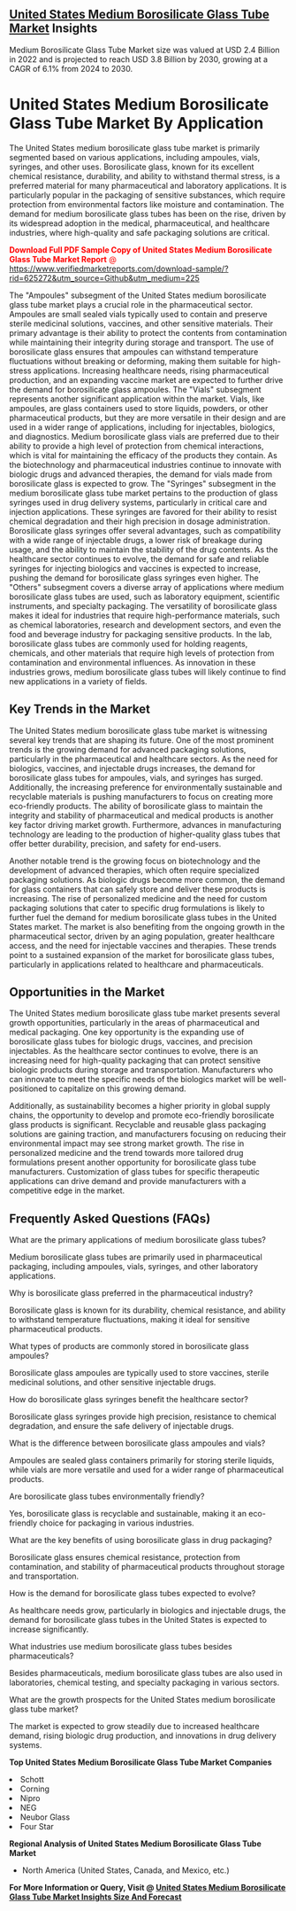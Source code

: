 <h2><a href="https://www.verifiedmarketreports.com/download-sample/?rid=625272&amp;utm_source=Github&amp;utm_medium=225" target="_blank">United States Medium Borosilicate Glass Tube Market</a> Insights</h2><p>Medium Borosilicate Glass Tube Market size was valued at USD 2.4 Billion in 2022 and is projected to reach USD 3.8 Billion by 2030, growing at a CAGR of 6.1% from 2024 to 2030.</p><p><div> <h1>United States Medium Borosilicate Glass Tube Market By Application</h1> The United States medium borosilicate glass tube market is primarily segmented based on various applications, including ampoules, vials, syringes, and other uses. Borosilicate glass, known for its excellent chemical resistance, durability, and ability to withstand thermal stress, is a preferred material for many pharmaceutical and laboratory applications. It is particularly popular in the packaging of sensitive substances, which require protection from environmental factors like moisture and contamination. The demand for medium borosilicate glass tubes has been on the rise, driven by its widespread adoption in the medical, pharmaceutical, and healthcare industries, where high-quality and safe packaging solutions are critical. <p><span class=""><span style="color: #ff0000;"><strong>Download Full PDF Sample Copy of United States Medium Borosilicate Glass Tube Market Report</strong> @ </span><a href="https://www.verifiedmarketreports.com/download-sample/?rid=625272&amp;utm_source=Github&amp;utm_medium=225" target="_blank">https://www.verifiedmarketreports.com/download-sample/?rid=625272&amp;utm_source=Github&amp;utm_medium=225</a></span></p> The "Ampoules" subsegment of the United States medium borosilicate glass tube market plays a crucial role in the pharmaceutical sector. Ampoules are small sealed vials typically used to contain and preserve sterile medicinal solutions, vaccines, and other sensitive materials. Their primary advantage is their ability to protect the contents from contamination while maintaining their integrity during storage and transport. The use of borosilicate glass ensures that ampoules can withstand temperature fluctuations without breaking or deforming, making them suitable for high-stress applications. Increasing healthcare needs, rising pharmaceutical production, and an expanding vaccine market are expected to further drive the demand for borosilicate glass ampoules. The "Vials" subsegment represents another significant application within the market. Vials, like ampoules, are glass containers used to store liquids, powders, or other pharmaceutical products, but they are more versatile in their design and are used in a wider range of applications, including for injectables, biologics, and diagnostics. Medium borosilicate glass vials are preferred due to their ability to provide a high level of protection from chemical interactions, which is vital for maintaining the efficacy of the products they contain. As the biotechnology and pharmaceutical industries continue to innovate with biologic drugs and advanced therapies, the demand for vials made from borosilicate glass is expected to grow. The "Syringes" subsegment in the medium borosilicate glass tube market pertains to the production of glass syringes used in drug delivery systems, particularly in critical care and injection applications. These syringes are favored for their ability to resist chemical degradation and their high precision in dosage administration. Borosilicate glass syringes offer several advantages, such as compatibility with a wide range of injectable drugs, a lower risk of breakage during usage, and the ability to maintain the stability of the drug contents. As the healthcare sector continues to evolve, the demand for safe and reliable syringes for injecting biologics and vaccines is expected to increase, pushing the demand for borosilicate glass syringes even higher. The "Others" subsegment covers a diverse array of applications where medium borosilicate glass tubes are used, such as laboratory equipment, scientific instruments, and specialty packaging. The versatility of borosilicate glass makes it ideal for industries that require high-performance materials, such as chemical laboratories, research and development sectors, and even the food and beverage industry for packaging sensitive products. In the lab, borosilicate glass tubes are commonly used for holding reagents, chemicals, and other materials that require high levels of protection from contamination and environmental influences. As innovation in these industries grows, medium borosilicate glass tubes will likely continue to find new applications in a variety of fields. <h2>Key Trends in the Market</h2> <p>The United States medium borosilicate glass tube market is witnessing several key trends that are shaping its future. One of the most prominent trends is the growing demand for advanced packaging solutions, particularly in the pharmaceutical and healthcare sectors. As the need for biologics, vaccines, and injectable drugs increases, the demand for borosilicate glass tubes for ampoules, vials, and syringes has surged. Additionally, the increasing preference for environmentally sustainable and recyclable materials is pushing manufacturers to focus on creating more eco-friendly products. The ability of borosilicate glass to maintain the integrity and stability of pharmaceutical and medical products is another key factor driving market growth. Furthermore, advances in manufacturing technology are leading to the production of higher-quality glass tubes that offer better durability, precision, and safety for end-users.</p> <p>Another notable trend is the growing focus on biotechnology and the development of advanced therapies, which often require specialized packaging solutions. As biologic drugs become more common, the demand for glass containers that can safely store and deliver these products is increasing. The rise of personalized medicine and the need for custom packaging solutions that cater to specific drug formulations is likely to further fuel the demand for medium borosilicate glass tubes in the United States market. The market is also benefiting from the ongoing growth in the pharmaceutical sector, driven by an aging population, greater healthcare access, and the need for injectable vaccines and therapies. These trends point to a sustained expansion of the market for borosilicate glass tubes, particularly in applications related to healthcare and pharmaceuticals.</p> <h2>Opportunities in the Market</h2> <p>The United States medium borosilicate glass tube market presents several growth opportunities, particularly in the areas of pharmaceutical and medical packaging. One key opportunity is the expanding use of borosilicate glass tubes for biologic drugs, vaccines, and precision injectables. As the healthcare sector continues to evolve, there is an increasing need for high-quality packaging that can protect sensitive biologic products during storage and transportation. Manufacturers who can innovate to meet the specific needs of the biologics market will be well-positioned to capitalize on this growing demand.</p> <p>Additionally, as sustainability becomes a higher priority in global supply chains, the opportunity to develop and promote eco-friendly borosilicate glass products is significant. Recyclable and reusable glass packaging solutions are gaining traction, and manufacturers focusing on reducing their environmental impact may see strong market growth. The rise in personalized medicine and the trend towards more tailored drug formulations present another opportunity for borosilicate glass tube manufacturers. Customization of glass tubes for specific therapeutic applications can drive demand and provide manufacturers with a competitive edge in the market.</p> <h2>Frequently Asked Questions (FAQs)</h2> <p>What are the primary applications of medium borosilicate glass tubes? </p> <p>Medium borosilicate glass tubes are primarily used in pharmaceutical packaging, including ampoules, vials, syringes, and other laboratory applications.</p> <p>Why is borosilicate glass preferred in the pharmaceutical industry? </p> <p>Borosilicate glass is known for its durability, chemical resistance, and ability to withstand temperature fluctuations, making it ideal for sensitive pharmaceutical products.</p> <p>What types of products are commonly stored in borosilicate glass ampoules? </p> <p>Borosilicate glass ampoules are typically used to store vaccines, sterile medicinal solutions, and other sensitive injectable drugs.</p> <p>How do borosilicate glass syringes benefit the healthcare sector? </p> <p>Borosilicate glass syringes provide high precision, resistance to chemical degradation, and ensure the safe delivery of injectable drugs.</p> <p>What is the difference between borosilicate glass ampoules and vials? </p> <p>Ampoules are sealed glass containers primarily for storing sterile liquids, while vials are more versatile and used for a wider range of pharmaceutical products.</p> <p>Are borosilicate glass tubes environmentally friendly? </p> <p>Yes, borosilicate glass is recyclable and sustainable, making it an eco-friendly choice for packaging in various industries.</p> <p>What are the key benefits of using borosilicate glass in drug packaging? </p> <p>Borosilicate glass ensures chemical resistance, protection from contamination, and stability of pharmaceutical products throughout storage and transportation.</p> <p>How is the demand for borosilicate glass tubes expected to evolve? </p> <p>As healthcare needs grow, particularly in biologics and injectable drugs, the demand for borosilicate glass tubes in the United States is expected to increase significantly.</p> <p>What industries use medium borosilicate glass tubes besides pharmaceuticals? </p> <p>Besides pharmaceuticals, medium borosilicate glass tubes are also used in laboratories, chemical testing, and specialty packaging in various sectors.</p> <p>What are the growth prospects for the United States medium borosilicate glass tube market? </p> <p>The market is expected to grow steadily due to increased healthcare demand, rising biologic drug production, and innovations in drug delivery systems.</p> </div></p><p><strong>Top United States Medium Borosilicate Glass Tube Market Companies</strong></p><div data-test-id=""><p><li>Schott</li><li> Corning</li><li> Nipro</li><li> NEG</li><li> Neubor Glass</li><li> Four Star</li></p><div><strong>Regional Analysis of&nbsp;United States Medium Borosilicate Glass Tube Market</strong></div><ul><li dir="ltr"><p dir="ltr">North America&nbsp;(United States, Canada, and Mexico, etc.)</p></li></ul><p><strong>For More Information or Query, Visit @&nbsp;</strong><strong><a href="https://www.verifiedmarketreports.com/product/medium-borosilicate-glass-tube-market/?utm_source=Github&amp;utm_medium=225" target="_blank">United States Medium Borosilicate Glass Tube Market Insights Size And Forecast</a></strong></p></div>
